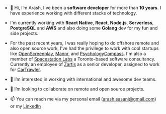 - 👋 Hi, I’m Arash, I've been a **software developer** for more than **10 years**. I have experience working with different stacks of technology.
- I'm currently working with **React Native**, **React**, **Node.js**, **Serverless**, **PostgreSQL** and **AWS** and also doing some **Golang** dev for my fun and side projects.
- For the past recent years, I was really hoping to do offshore remote and also open source work, I've had the privilege to work with cool startups like [OpenScreenplay](https://www.openscreenplay.com/), [Mannr](https://www.getmannr.com/), and [PsychologyCompass](https://psychologycompass.com/). I'm also a member of [Spacestation Labs](https://github.com/spacestation/spacestation) a Toronto-based software consultancy. Currently an employee of [Zartis](https://www.zartis.com/) as a senior developer, assigned to work for [CarTrawler](https://cartrawler.com/ct/en-gb/).

- 👀 I’m interested in working with international and awesome dev teams.
- 💞️ I’m looking to collaborate on remote and open source projects.
- 📫 You can reach me via my personal email (arash.sasani@gmail.com) or my [LinkedIn](https://www.linkedin.com/in/arash-sasani/)

<!---
ArashSasani/ArashSasani is a ✨ special ✨ repository because its `README.md` (this file) appears on your GitHub profile.
You can click the Preview link to take a look at your changes.
--->
